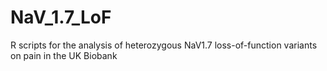 # NaV_1.7_LoF
R scripts for the analysis of heterozygous NaV1.7 loss-of-function variants on pain in the UK Biobank
